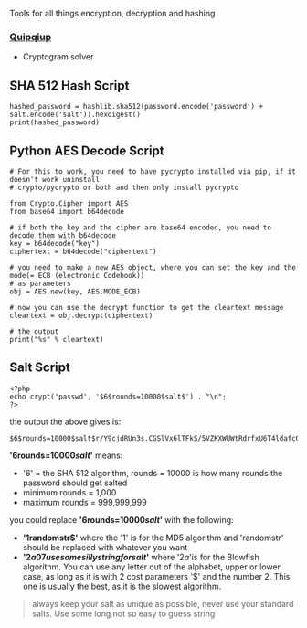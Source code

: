 Tools for all things encryption, decryption and hashing

### [Quipqiup](https://quipqiup.com/)
- Cryptogram solver

SHA 512 Hash Script
----
```
hashed_password = hashlib.sha512(password.encode('password') + salt.encode('salt')).hexdigest()
print(hashed_password)
```

Python AES Decode Script 
----
```
# For this to work, you need to have pycrypto installed via pip, if it doesn't work uninstall 
# crypto/pycrypto or both and then only install pycrypto 

from Crypto.Cipher import AES
from base64 import b64decode

# if both the key and the cipher are base64 encoded, you need to decode them with b64decode 
key = b64decode("key")
ciphertext = b64decode("ciphertext")

# you need to make a new AES object, where you can set the key and the mode(= ECB (electronic Codebook)) 
# as parameters
obj = AES.new(key, AES.MODE_ECB)

# now you can use the decrypt function to get the cleartext message
cleartext = obj.decrypt(ciphertext)

# the output 
print("%s" % cleartext)
```

Salt Script 
----
```
<?php
echo crypt('passwd', '$6$rounds=10000$salt$') . "\n";
?>
```
the output the above gives is: 
```
$6$rounds=10000$salt$r/Y9cjdRUn3s.CGSlVx6lTFkS/5VZKXWUWtRdrfxU6T4ldafc0L9B9IfTKo8GNXqlHX5Rd7b8V2Q93wYAFjIq/
```
**'$6$rounds=10000$salt$'** means:
- '$6$' = the SHA 512 algorithm, rounds = 10000 is how many rounds the password should get salted 
- minimum rounds = 1,000
- maximum rounds = 999,999,999

you could replace **'$6$rounds=10000$salt$'** with the following: 
- **'$1$randomstr$'** where the '1' is for the MD5 algorithm and 'randomstr' should be replaced with whatever you want
- **'$2a$07$usesomesillystringforsalt$'** where '$2a$'is for the Blowfish algorithm. You can use any letter out of the alphabet, upper or lower case, as long as it is with 2 cost parameters '$' and the number 2. This one is usually the best, as it is the slowest algorithm. 
> always keep your salt as unique as possible, never use your standard salts. Use some long not so easy to guess string
